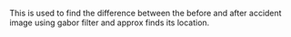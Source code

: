 This is used to find the difference between the before and after accident image using gabor filter and approx finds its location.
